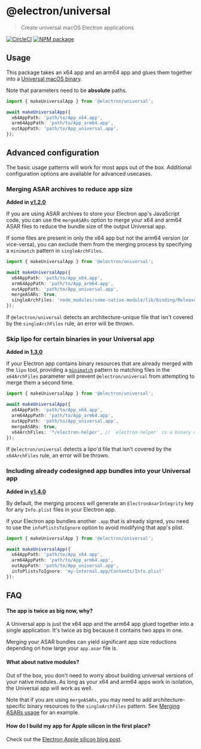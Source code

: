 # @electron/universal

> Create universal macOS Electron applications

[![CircleCI](https://circleci.com/gh/electron/universal/tree/main.svg?style=shield)](https://circleci.com/gh/electron/universal)
[![NPM package](https://img.shields.io/npm/v/@electron/universal)](https://npm.im/@electron/universal)

## Usage

This package takes an x64 app and an arm64 app and glues them together into a
[Universal macOS binary](https://developer.apple.com/documentation/apple-silicon/building-a-universal-macos-binary).

Note that parameters need to be **absolute** paths.

```typescript
import { makeUniversalApp } from '@electron/universal';

await makeUniversalApp({
  x64AppPath: 'path/to/App_x64.app',
  arm64AppPath: 'path/to/App_arm64.app',
  outAppPath: 'path/to/App_universal.app',
});
```

## Advanced configuration

The basic usage patterns will work for most apps out of the box. Additional configuration
options are available for advanced usecases.

### Merging ASAR archives to reduce app size

**Added in [v1.2.0](https://github.com/electron/universal/commit/38ab1c3559e25382957d608e49e624dc72a4409c)**

If you are using ASAR archives to store your Electron app's JavaScript code, you can use the
`mergeASARs` option to merge your x64 and arm64 ASAR files to reduce the bundle size of
the output Universal app.

If some files are present in only the x64 app but not the arm64 version (or vice-versa),
you can exclude them from the merging process by specifying a `minimatch` pattern
in `singleArchFiles`.

```typescript
import { makeUniversalApp } from '@electron/universal';

await makeUniversalApp({
  x64AppPath: 'path/to/App_x64.app',
  arm64AppPath: 'path/to/App_arm64.app',
  outAppPath: 'path/to/App_universal.app',
  mergeASARs: true,
  singleArchFiles: 'node_modules/some-native-module/lib/binding/Release/**', // if you have files in your asar that are unique to x64 or arm64 apps
});
```

If `@electron/universal` detects an architecture-unique file that isn't covered by the
`singleArchFiles` rule, an error will be thrown.

### Skip lipo for certain binaries in your Universal app

**Added in [1.3.0](https://github.com/electron/universal/commit/01dfb8a9636965fe154192b07934670dd42509f3)**

If your Electron app contains binary resources that are already merged with the
`lipo` tool, providing a [`minimatch`] pattern to matching files in the `x64ArchFiles`
parameter will prevent `@electron/universal` from attempting to merge them a second time.

```typescript
import { makeUniversalApp } from '@electron/universal';

await makeUniversalApp({
  x64AppPath: 'path/to/App_x64.app',
  arm64AppPath: 'path/to/App_arm64.app',
  outAppPath: 'path/to/App_universal.app',
  mergeASARs: true,
  x64ArchFiles: '*/electron-helper', // `electron-helper` is a binary merged using `lipo`
});
```

If `@electron/universal` detects a lipo'd file that isn't covered by the `x64ArchFiles` rule,
an error will be thrown.

### Including already codesigned app bundles into your Universal app

**Added in [v1.4.0](https://github.com/electron/universal/commit/b02ce7697fd2a3c2c79e1f6ab6bf7052125865cc)**

By default, the merging process will generate an `ElectronAsarIntegrity` key for
any `Info.plist` files in your Electron app.

If your Electron app bundles another `.app` that is already signed, you need to use
the `infoPlistsToIgnore` option to avoid modifying that app's plist.

```typescript
import { makeUniversalApp } from '@electron/universal';

await makeUniversalApp({
  x64AppPath: 'path/to/App_x64.app',
  arm64AppPath: 'path/to/App_arm64.app',
  outAppPath: 'path/to/App_universal.app',
  infoPlistsToIgnore: 'my-internal.app/Contents/Info.plist'
});
```

## FAQ

#### The app is twice as big now, why?

A Universal app is just the x64 app and the arm64 app glued together into a single application.
It's twice as big because it contains two apps in one.

Merging your ASAR bundles can yield significant app size reductions depending on how large
your `app.asar` file is.

#### What about native modules?

Out of the box, you don't need to worry about building universal versions of your
native modules. As long as your x64 and arm64 apps work in isolation, the Universal
app will work as well.

Note that if you are using `mergeASARs`, you may need to add architecture-specific
binary resources to the `singleArchFiles` pattern.
See [Merging ASARs usage](#merging-asar-archives-to-reduce-app-size) for an example.

#### How do I build my app for Apple silicon in the first place?

Check out the [Electron Apple silicon blog post](https://www.electronjs.org/blog/apple-silicon).

[`minimatch`]: https://github.com/isaacs/minimatch?tab=readme-ov-file#features
